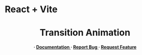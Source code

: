 # React + Vite

<div align='center'>

<h1>Transition Animation</h1>
<h4> <span> · </span> <a href="https://github.com/Elite24shaikh/LoadingPageReact/blob/master/README.md"> Documentation </a> <span> · </span> <a href="https://github.com/Elite24shaikh/LoadingPageReact/issues"> Report Bug </a> <span> · </span> <a href="https://github.com/Elite24shaikh/LoadingPageReact/issues"> Request Feature </a> </h4>


</div>

